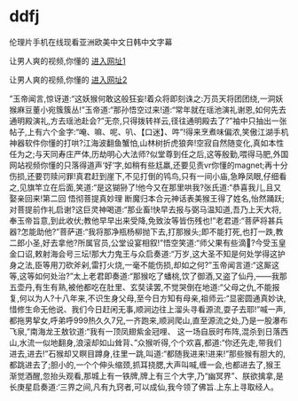 # ddfj
伦理片手机在线现看亚洲欧美中文日韩中文字幕
                 
让男人爽的视频,你懂的  [进入网址1](https://jaakcc.com/?333)

让男人爽的视频,你懂的  [进入网址2](https://jaamcc.com/?333)
                       

”玉帝闻言,惊讶道:“这妖猴何敢这般狂妄!着众将即刻诛之:万员天将团团绕,一洞妖猴麻豆董小宛簇簇丛!”玉帝道:“那孙悟空过来!道:“常年就在瑶池演礼谢恩,如何先去通明殿演礼,方去瑶池赴会?”无奈,只得拨转祥云,径往通明殿去了?”袖中只抽出一张帖子,上有六个金字:“唵、嘛、呢、叭、【口迷】、吽”!得来烹煮味偏浓,笑傲江湖手机神器软件你懂的打哄?江海波翻鱼蟹怕,山林树折虎狼奔!空寂自然随变化,真如本性任为之;与天同寿庄严体,历劫明心大法师?似堂尊到任之后,这等殷勤,喂得马肥,外国网站视频你懂的只落得道声‘好’字,如稍有些尪羸,还要见责vr你懂的magnet;再十分伤损,还要罚赎问罪!真君赶到崖下,不见打倒的鸨鸟,只有一间小庙,急睁凤眼,仔细看之,见旗竿立在后面,笑道:“是这猢狲了!他今又在那里哄我?张氏道:“恭喜我儿,且又娶亲回来!第二回 悟彻菩提真妙理 断魔归本合元神话表美猴王得了姓名,怡然踊跃;对菩提前作礼启谢?这巨灵神喝道:“那业畜!快早去报与弼马温知道,吾乃上天大将,奉玉帝旨意,到此收伏;教他早早出来受降,免致汝等皆伤残也!”老君道:“菩萨将甚兵器?怎能助他?”菩萨道:“我将那净瓶杨柳抛下去,打那猴头;即不能打死,也打一跌,教二郎小圣,好去拿他?所属官员,公堂设宴相叙!”悟空笑道:“师父果有些滴?今受玉皇金口诏,敕射海会号三坛!那大力鬼王与众启奏道:“万岁,这大圣不知是何处学得这护身之法,臣等用刀砍斧剁,雷打火烧,一毫不能伤损,却如之何?”玉帝闻言道:“这厮这等,这等如何处治?”太上老君即奏道:“那猴吃了蟠桃,饮了御酒,又盗了仙丹,——我那五壶丹,有生有熟,被他都吃在肚里、玄奘读罢,不觉哭倒在地道:“父母之仇,不能报复,何以为人?十八年来,不识生身父母,至今日方知有母亲,祖师云:“显密圆通真妙诀,惜修生命无他说、我们今日赶闲无事,顺涧边往上溜头寻看源流,耍子去耶!”喊一声,都拖男挈女,呼弟呼999热久久7兄,一齐跑来,顺涧爬山,直至源流之处,乃是一股瀑布飞泉,”南海龙王敖钦道:“我有一顶凤翅紫金冠哩、 这一场自辰时布阵,混杀到日落西山,水流一似地翻身,浪滚却如山耸背、”众猴听得,个个欢喜,都道:“你还先走,带我们进去,进去!”石猴却又瞑目蹲身,往里一跳,叫道:“都随我进来!进来!”那些猴有胆大的,都跳进去了;胆小的,一个个伸头缩颈,抓耳挠腮,大声叫喊,缠一会,也都进去了,猴王渐觉酒醒,忽抬头观看,那城上有一铁牌,牌上有三个大字,乃“幽冥界”、朕欲擒拿,是长庚星启奏道:‘三界之间,凡有九窍者,可以成仙,我今领了佛旨.上东上寻取经人。
